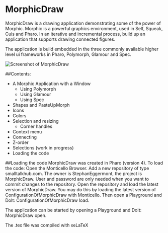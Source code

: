 # MorphicDraw
MorphicDraw is a drawing application demonstrating some of the power of Morphic.
Morphic is a powerful graphics environment, used in Self, Squeak, Cuis and Pharo.
In an iterative and incremental process, build up an application that supports
drawing connected figures. 

The application is build embedded in the three commonly available higher level 
ui frameworks in Pharo, Polymorph, Glamour and Spec.

![Screenshot of MorphicDraw](https://github.com/StephanEggermont/MorphicDraw/blob/master/SimpleMorphicDrawWindow.png)

##Contents:
- A Morphic Application with a Window
  - Using Polymorph
  - Using Glamour
  - Using Spec
- Shapes and PasteUpMorph
- Icons
- Colors
- Selection and resizing
  - Corner handles
- Context menu
- Connecting
- Z-order
- Selections (work in progress)
- Loading the code

##Loading the code
MorphicDraw was created in Pharo (version 4). To load the code:
Open the Monticello Browser. Add a new repository of type smalltalkhub.com. 
The owner is StephanEggermont, the project is MorphicDraw. User and password are only needed
when you want to commit changes to the repository. Open the repository and load the latest version of
MorphicDraw. You may do this by loading the latest version of ConfigurationOfMorphicDraw with Monticello. Then open a Playground and DoIt: ConfigurationOfMorphicDraw load.

The application can be started by opening a Playground and DoIt: MorphicDraw open.

The .tex file was compiled with xeLaTeX
